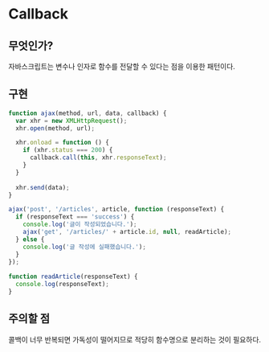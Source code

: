 # Callback

## 무엇인가?

자바스크립트는 변수나 인자로 함수를 전달할 수 있다는 점을 이용한 패턴이다.

## 구현

``` javascript
function ajax(method, url, data, callback) {
  var xhr = new XMLHttpRequest();
  xhr.open(method, url);

  xhr.onload = function () {
    if (xhr.status === 200) {
      callback.call(this, xhr.responseText);
    }
  }
  
  xhr.send(data);
}

ajax('post', '/articles', article, function (responseText) {
  if (responseText === 'success') {
    console.log('글이 작성되었습니다.');
    ajax('get', '/articles/' + article.id, null, readArticle);
  } else {
    console.log('글 작성에 실패했습니다.');
  }
});
  
function readArticle(responseText) {
  console.log(responseText);
}
```

## 주의할 점

콜백이 너무 반복되면 가독성이 떨어지므로 적당히 함수명으로 분리하는 것이 필요하다.